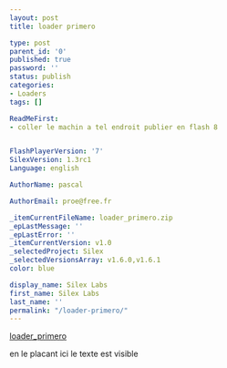 ```yaml
---
layout: post
title: loader primero

type: post
parent_id: '0'
published: true
password: ''
status: publish
categories:
- Loaders
tags: []

ReadMeFirst:
- coller le machin a tel endroit publier en flash 8


FlashPlayerVersion: '7'
SilexVersion: 1.3rc1
Language: english

AuthorName: pascal

AuthorEmail: proe@free.fr

_itemCurrentFileName: loader_primero.zip
_epLastMessage: ''
_epLastError: ''
_itemCurrentVersion: v1.0
_selectedProject: Silex
_selectedVersionsArray: v1.6.0,v1.6.1
color: blue

display_name: Silex Labs
first_name: Silex Labs
last_name: ''
permalink: "/loader-primero/"
---
```


[](http://wp-manager.silexlabs.org/wp-content/uploads/2009/05/loader_primero.swf)

[loader_primero](http://wp-manager.silexlabs.org/wp-content/uploads/2009/05/loader_primero.swf)

en le placant ici le texte est visible